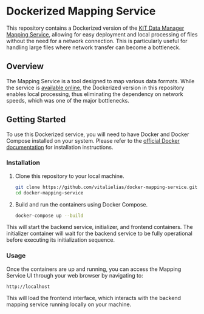 # Dockerized Mapping Service

This repository contains a Dockerized version of the [KIT Data Manager Mapping Service](https://github.com/kit-data-manager/mapping-service/), allowing for easy deployment and local processing of files without the need for a network connection. This is particularly useful for handling large files where network transfer can become a bottleneck.

## Overview

The Mapping Service is a tool designed to map various data formats. While the service is [available online](https://matwerk.datamanager.kit.edu/mapping-service-ui.html), the Dockerized version in this repository enables local processing, thus eliminating the dependency on network speeds, which was one of the major bottlenecks.

## Getting Started

To use this Dockerized service, you will need to have Docker and Docker Compose installed on your system. Please refer to the [official Docker documentation](https://docs.docker.com/get-docker/) for installation instructions.

### Installation

1. Clone this repository to your local machine.
   ```sh
   git clone https://github.com/vitalielias/docker-mapping-service.git
   cd docker-mapping-service
   ```

2. Build and run the containers using Docker Compose.
   ```sh
   docker-compose up --build
   ```

This will start the backend service, initializer, and frontend containers. The initializer container will wait for the backend service to be fully operational before executing its initialization sequence.

### Usage

Once the containers are up and running, you can access the Mapping Service UI through your web browser by navigating to:

```
http://localhost
```

This will load the frontend interface, which interacts with the backend mapping service running locally on your machine.
